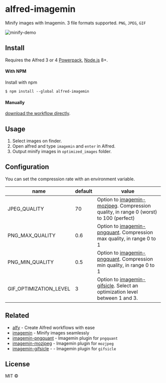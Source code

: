 # alfred-imagemin
Minify images with Imagemin.
3 file formats supported. `PNG`, `JPEG`, `GIF`

![minify-demo](https://user-images.githubusercontent.com/11070996/82765622-660fb100-9e53-11ea-876f-c353f69312e4.gif)


## Install
Requires the Alfred 3 or 4 [Powerpack](https://www.alfredapp.com/powerpack/), [Node.js](https://nodejs.org) 8+.

#### With NPM
Install with npm

```
$ npm install --global alfred-imagemin
```

#### Manually
[download the workflow directly](https://github.com/kawamataryo/alfred-imagemin/releases).

## Usage

1. Select images on finder.
2. Open alfred and type `imagemin` and `enter` in Alfred.
3. Output minify images in `optimized_images` folder.

## Configuration
You can set the compression rate with an environment variable.

|name|default|value|
|---|---|---|
|JPEG_QUALITY | 70 | Option to [imagemin-mozjpeg](https://github.com/imagemin/imagemin-mozjpeg#quality). Compression quality, in range 0 (worst) to 100 (perfect) |
|PNG_MAX_QUALITY | 0.6 | Option to [imagemin-pngquant](https://github.com/imagemin/imagemin-pngquant#quality). Compression max quality, in range 0 to 1|
|PNG_MIN_QUALITY | 0.5 | Option to [imagemin-pngquant](https://github.com/imagemin/imagemin-pngquant#quality). Compression min quality, in range 0 to 1|
|GIF_OPTIMIZATION_LEVEL | 3 | Option to [imagemin-gifsicle](https://github.com/imagemin/imagemin-gifsicle#optimizationlevel). Select an optimization level between 1 and 3.|

## Related

- [alfy](https://github.com/sindresorhus/alfy) - Create Alfred workflows with ease
- [imagemin](https://github.com/imagemin/imagemin#readme) - Minify images seamlessly
- [imagemin-pngquant](https://github.com/imagemin/imagemin-pngquant) -  Imagemin plugin for `pngquant`
- [imagemin-mozjpeg](https://github.com/imagemin/imagemin-mozjpeg) - Imagemin plugin for `mozjpeg`
- [imagemin-gifsicle](https://github.com/imagemin/imagemin-gifsicle#optimizationlevel) - - Imagemin plugin for `gifsicle`

## License

MIT ©
